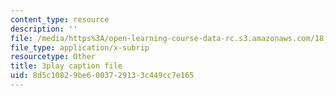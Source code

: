 ```yaml
---
content_type: resource
description: ''
file: /media/https%3A/open-learning-course-data-rc.s3.amazonaws.com/18-01sc-single-variable-calculus-fall-2010/8d5c10829be6003729133c449cc7e165_W7sNkRpcydk.srt
file_type: application/x-subrip
resourcetype: Other
title: 3play caption file
uid: 8d5c1082-9be6-0037-2913-3c449cc7e165
---
```

